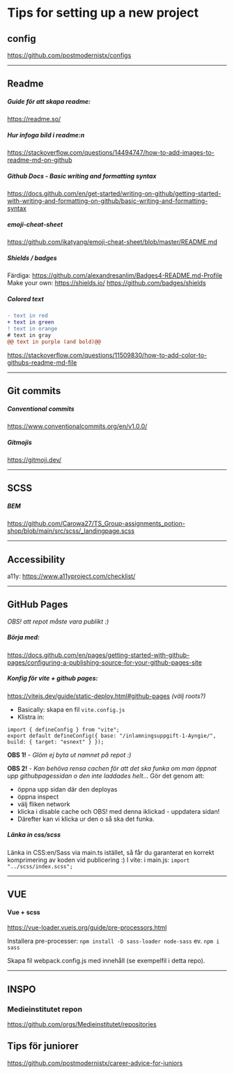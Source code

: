 # Tips for setting up a new project

## config
https://github.com/postmodernistx/configs

---

## Readme
##### Guide för att skapa readme:
https://readme.so/

##### Hur infoga bild i readme:n
https://stackoverflow.com/questions/14494747/how-to-add-images-to-readme-md-on-github

##### Github Docs - Basic writing and formatting syntax
https://docs.github.com/en/get-started/writing-on-github/getting-started-with-writing-and-formatting-on-github/basic-writing-and-formatting-syntax

##### emoji-cheat-sheet 
https://github.com/ikatyang/emoji-cheat-sheet/blob/master/README.md

##### Shields / badges 
Färdiga: https://github.com/alexandresanlim/Badges4-README.md-Profile
Make your own: https://shields.io/
https://github.com/badges/shields

##### Colored text
```diff
- text in red
+ text in green
! text in orange
# text in gray
@@ text in purple (and bold)@@
```
https://stackoverflow.com/questions/11509830/how-to-add-color-to-githubs-readme-md-file

---

## Git commits 

##### Conventional commits
https://www.conventionalcommits.org/en/v1.0.0/

##### Gitmojis
https://gitmoji.dev/

---

## SCSS
##### BEM
https://github.com/Carowa27/TS_Group-assignments_potion-shop/blob/main/src/scss/_landingpage.scss

---

## Accessibility
a11y:
https://www.a11yproject.com/checklist/

---

## GitHub Pages
*OBS! att repot måste vara publikt :)*

##### Börja med:
https://docs.github.com/en/pages/getting-started-with-github-pages/configuring-a-publishing-source-for-your-github-pages-site

##### Konfig för vite + github pages:
https://vitejs.dev/guide/static-deploy.html#github-pages
*(välj roots?)*

- Basically: skapa en fil `vite.config.js`
- Klistra in:
```
import { defineConfig } from "vite";
export default defineConfig({ base: "/inlamningsuppgift-1-Ayngie/", build: { target: "esnext" } });

```
**OBS 1!** - *Glöm ej byta ut namnet på repot :)*

**OBS 2!** - *Kan behöva rensa cachen för att det ska funka om man öppnat upp githubpagessidan o den inte laddades helt*...
Gör det genom att:
- öppna upp sidan där den deployas
- öppna inspect
- välj fliken network
- klicka i disable cache och OBS! med denna iklickad - uppdatera sidan!
- Därefter kan vi klicka ur den o så ska det funka.

##### Länka in css/scss
Länka in CSS:en/Sass via main.ts istället, så får du garanterat en korrekt komprimering av koden vid publicering :)
I vite: i main.js: `import "../scss/index.scss";`

---

## VUE

#### Vue + scss
https://vue-loader.vuejs.org/guide/pre-processors.html

Installera pre-processer:
`npm install -D sass-loader node-sass`
ev. `npm i sass`

Skapa fil webpack.config.js med innehåll (se exempelfil i detta repo).

---

## INSPO
### Medieinstitutet repon
https://github.com/orgs/Medieinstitutet/repositories

## Tips för juniorer
https://github.com/postmodernistx/career-advice-for-juniors
